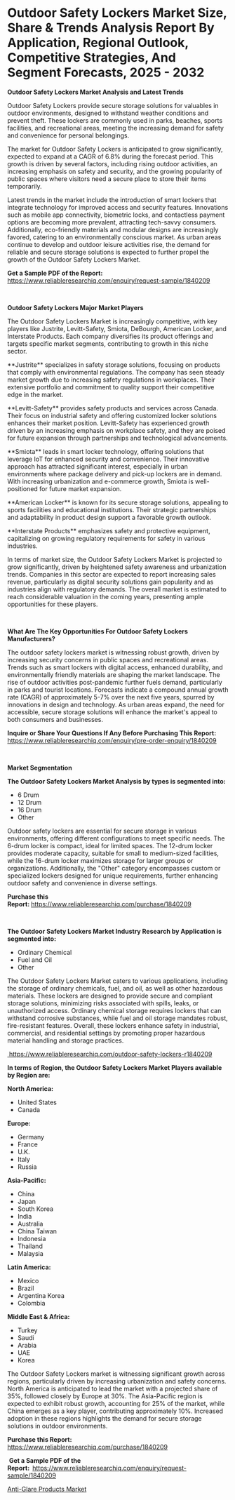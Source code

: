 <p><h1>Outdoor Safety Lockers Market Size, Share & Trends Analysis Report By Application, Regional Outlook, Competitive Strategies, And Segment Forecasts, 2025 - 2032</h1></p><p><strong>Outdoor Safety Lockers Market Analysis and Latest Trends</strong></p>
<p><p>Outdoor Safety Lockers provide secure storage solutions for valuables in outdoor environments, designed to withstand weather conditions and prevent theft. These lockers are commonly used in parks, beaches, sports facilities, and recreational areas, meeting the increasing demand for safety and convenience for personal belongings.</p><p>The market for Outdoor Safety Lockers is anticipated to grow significantly, expected to expand at a CAGR of 6.8% during the forecast period. This growth is driven by several factors, including rising outdoor activities, an increasing emphasis on safety and security, and the growing popularity of public spaces where visitors need a secure place to store their items temporarily.</p><p>Latest trends in the market include the introduction of smart lockers that integrate technology for improved access and security features. Innovations such as mobile app connectivity, biometric locks, and contactless payment options are becoming more prevalent, attracting tech-savvy consumers. Additionally, eco-friendly materials and modular designs are increasingly favored, catering to an environmentally conscious market. As urban areas continue to develop and outdoor leisure activities rise, the demand for reliable and secure storage solutions is expected to further propel the growth of the Outdoor Safety Lockers Market.</p></p>
<p><strong>Get a Sample PDF of the Report:&nbsp;</strong> <a href="https://www.reliableresearchiq.com/enquiry/request-sample/1840209?utm_campaign=3058&utm_medium=2&utm_source=Github&utm_content=ia&utm_term=05042025&utm_id=outdoor-safety-lockers">https://www.reliableresearchiq.com/enquiry/request-sample/1840209</a></p>
<p>&nbsp;</p>
<p><strong>Outdoor Safety Lockers Major Market Players</strong></p>
<p><p>The Outdoor Safety Lockers Market is increasingly competitive, with key players like Justrite, Levitt-Safety, Smiota, DeBourgh, American Locker, and Interstate Products. Each company diversifies its product offerings and targets specific market segments, contributing to growth in this niche sector.</p><p>**Justrite** specializes in safety storage solutions, focusing on products that comply with environmental regulations. The company has seen steady market growth due to increasing safety regulations in workplaces. Their extensive portfolio and commitment to quality support their competitive edge in the market.</p><p>**Levitt-Safety** provides safety products and services across Canada. Their focus on industrial safety and offering customized locker solutions enhances their market position. Levitt-Safety has experienced growth driven by an increasing emphasis on workplace safety, and they are poised for future expansion through partnerships and technological advancements.</p><p>**Smiota** leads in smart locker technology, offering solutions that leverage IoT for enhanced security and convenience. Their innovative approach has attracted significant interest, especially in urban environments where package delivery and pick-up lockers are in demand. With increasing urbanization and e-commerce growth, Smiota is well-positioned for future market expansion.</p><p>**American Locker** is known for its secure storage solutions, appealing to sports facilities and educational institutions. Their strategic partnerships and adaptability in product design support a favorable growth outlook. </p><p>**Interstate Products** emphasizes safety and protective equipment, capitalizing on growing regulatory requirements for safety in various industries. </p><p>In terms of market size, the Outdoor Safety Lockers Market is projected to grow significantly, driven by heightened safety awareness and urbanization trends. Companies in this sector are expected to report increasing sales revenue, particularly as digital security solutions gain popularity and as industries align with regulatory demands. The overall market is estimated to reach considerable valuation in the coming years, presenting ample opportunities for these players.</p></p>
<p>&nbsp;</p>
<p><strong>What Are The Key Opportunities For Outdoor Safety Lockers Manufacturers?</strong></p>
<p><p>The outdoor safety lockers market is witnessing robust growth, driven by increasing security concerns in public spaces and recreational areas. Trends such as smart lockers with digital access, enhanced durability, and environmentally friendly materials are shaping the market landscape. The rise of outdoor activities post-pandemic further fuels demand, particularly in parks and tourist locations. Forecasts indicate a compound annual growth rate (CAGR) of approximately 5-7% over the next five years, spurred by innovations in design and technology. As urban areas expand, the need for accessible, secure storage solutions will enhance the market's appeal to both consumers and businesses.</p></p>
<p><strong>Inquire or Share Your Questions If Any Before Purchasing This Report:</strong> <a href="https://www.reliableresearchiq.com/enquiry/pre-order-enquiry/1840209?utm_campaign=3058&utm_medium=2&utm_source=Github&utm_content=ia&utm_term=05042025&utm_id=outdoor-safety-lockers">https://www.reliableresearchiq.com/enquiry/pre-order-enquiry/1840209</a></p>
<p>&nbsp;</p>
<p><strong>Market Segmentation</strong></p>
<p><strong>The Outdoor Safety Lockers Market Analysis by types is segmented into:</strong></p>
<p><ul><li>6 Drum</li><li>12 Drum</li><li>16 Drum</li><li>Other</li></ul></p>
<p><p>Outdoor safety lockers are essential for secure storage in various environments, offering different configurations to meet specific needs. The 6-drum locker is compact, ideal for limited spaces. The 12-drum locker provides moderate capacity, suitable for small to medium-sized facilities, while the 16-drum locker maximizes storage for larger groups or organizations. Additionally, the "Other" category encompasses custom or specialized lockers designed for unique requirements, further enhancing outdoor safety and convenience in diverse settings.</p></p>
<p><strong>Purchase this Report:&nbsp;</strong><a href="https://www.reliableresearchiq.com/purchase/1840209?utm_campaign=3058&utm_medium=2&utm_source=Github&utm_content=ia&utm_term=05042025&utm_id=outdoor-safety-lockers">https://www.reliableresearchiq.com/purchase/1840209</a></p>
<p>&nbsp;</p>
<p><strong>The Outdoor Safety Lockers Market Industry Research by Application is segmented into:</strong></p>
<p><ul><li>Ordinary Chemical</li><li>Fuel and Oil</li><li>Other</li></ul></p>
<p><p>The Outdoor Safety Lockers Market caters to various applications, including the storage of ordinary chemicals, fuel, and oil, as well as other hazardous materials. These lockers are designed to provide secure and compliant storage solutions, minimizing risks associated with spills, leaks, or unauthorized access. Ordinary chemical storage requires lockers that can withstand corrosive substances, while fuel and oil storage mandates robust, fire-resistant features. Overall, these lockers enhance safety in industrial, commercial, and residential settings by promoting proper hazardous material handling and storage practices.</p></p>
<p><a href="https://www.reliableresearchiq.com/outdoor-safety-lockers-r1840209?utm_campaign=3058&utm_medium=2&utm_source=Github&utm_content=ia&utm_term=05042025&utm_id=outdoor-safety-lockers">&nbsp;https://www.reliableresearchiq.com/outdoor-safety-lockers-r1840209</a></p>
<p><strong>In terms of Region, the Outdoor Safety Lockers Market Players available by Region are:</strong></p>
<p>
    <p> <strong> North America: </strong>
        <ul>
            <li>United States</li>
            <li>Canada</li>
        </ul>
        </p> 
    <p> <strong> Europe: </strong>
        <ul>
            <li>Germany</li>
            <li>France</li>
            <li>U.K.</li>
            <li>Italy</li>
            <li>Russia</li>
        </ul>
        </p> 
    <p> <strong> Asia-Pacific: </strong>
        <ul>
            <li>China</li>
            <li>Japan</li>
            <li>South Korea</li>
            <li>India</li>
            <li>Australia</li>
            <li>China Taiwan</li>
            <li>Indonesia</li>
            <li>Thailand</li>
            <li>Malaysia</li>
        </ul>
        </p> 
    <p> <strong> Latin America: </strong>
        <ul>
            <li>Mexico</li>
            <li>Brazil</li>
            <li>Argentina Korea</li>
            <li>Colombia</li>
        </ul>
        </p> 
    <p> <strong> Middle East & Africa: </strong>
        <ul>
            <li>Turkey</li>
            <li>Saudi</li>
            <li>Arabia</li>
            <li>UAE</li>
            <li>Korea</li>
        </ul>
    </p>
    </p>
<p><p>The Outdoor Safety Lockers market is witnessing significant growth across regions, particularly driven by increasing urbanization and safety concerns. North America is anticipated to lead the market with a projected share of 35%, followed closely by Europe at 30%. The Asia-Pacific region is expected to exhibit robust growth, accounting for 25% of the market, while China emerges as a key player, contributing approximately 10%. Increased adoption in these regions highlights the demand for secure storage solutions in outdoor environments.</p></p>
<p><strong>Purchase this Report: </strong><a href="https://www.reliableresearchiq.com/purchase/1840209?utm_campaign=3058&utm_medium=2&utm_source=Github&utm_content=ia&utm_term=05042025&utm_id=outdoor-safety-lockers">https://www.reliableresearchiq.com/purchase/1840209</a></p>
<p>&nbsp;<strong>Get a Sample PDF of the Report:&nbsp;&nbsp;</strong><a href="https://www.reliableresearchiq.com/enquiry/request-sample/1840209?utm_campaign=3058&utm_medium=2&utm_source=Github&utm_content=ia&utm_term=05042025&utm_id=outdoor-safety-lockers">https://www.reliableresearchiq.com/enquiry/request-sample/1840209</a></p>
<p><strong></strong></p>
<p><p><a href="https://github.com/saklpelzami95/Market-Research-Report-List-1/blob/main/anti-glare-products-market.md?utm_campaign=3058&utm_medium=2&utm_source=Github&utm_content=ia&utm_term=05042025&utm_id=outdoor-safety-lockers">Anti-Glare Products Market</a></p></p>